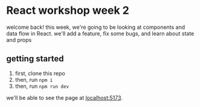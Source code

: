 # React workshop week 2

welcome back! this week, we're going to be looking at components and data flow in React.
we'll add a feature, fix some bugs, and learn about state and props 

## getting started

1. first, clone this repo
2. then, run `npm i`
3. then, run `npm run dev`

we'll be able to see the page at [localhost:5173](http://localhost:5173).

